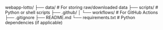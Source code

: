 webapp-lotto/
├── data/                 # For storing raw/downloaded data
├── scripts/              # Python or shell scripts
├── .github/
│   └── workflows/        # For GitHub Actions
├── .gitignore
├── README.md
└── requirements.txt      # Python dependencies (if applicable)